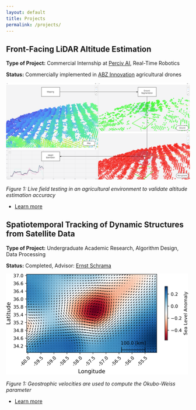 ```yaml
---
layout: default
title: Projects
permalink: /projects/
---
```


## **Front-Facing LiDAR Altitude Estimation**

**Type of Project:** Commercial Internship at [Perciv AI](https://www.perciv.ai/), Real-Time Robotics

**Status:** Commercially implemented in [ABZ Innovation](https://abzinnovation.com/) agricultural drones

![Altitude estimation algorithm in an Orchard](/assets/Process.png)

*Figure 1: Live field testing in an agricultural environment to validate altitude estimation accuracy*

- [Learn more](/altitude_estimation/)

## **Spatiotemporal Tracking of Dynamic Structures from Satellite Data**

**Type of Project:** Undergraduate Academic Research, Algorithm Design, Data Processing

**Status:** Completed, Advisor: [Ernst Schrama](https://scholar.google.com/citations?user=-4MM-SUAAAAJ&hl=nl)

![Geostrophic velocities over Sea-Level Anomaly map](/assets/SLA_over_U-V.png)

*Figure 1: Geostrophic velocities are used to compute the Okubo-Weiss parameter*

- [Learn more](/eddy/)